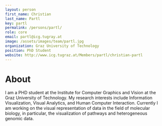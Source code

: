 ```yaml
---
layout: person
first_name: Christian
last_name: Partl
key: partl
permalink: /persons/partl/
role: core
email: partl@icg.tugray.at
image: /assets/images/team/partl.jpg
organization: Graz University of Technology
position: PhD Student
website: http://www.icg.tugraz.at/Members/partl/christian-partl
---
```


# About

I am a PHD student at the Institute for Computer Graphics and Vision at the Graz University of Technology. My research interests include Information Visualization, Visual Analytics, and Human Computer Interaction. Currently I am working on the visual representation of data in the field of molecular biology, in particular, the visualization of pathways and heterogeneous genomic data.
